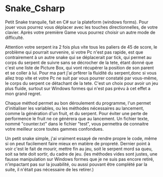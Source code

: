 ﻿# Snake_Csharp
Petit Snake tranquile, fait en C# sur la plateform (windows forms).
Pour jouer vous pourrez vous déplacer avec les touches directionnelles, de votre clavier. Après votre première Game vous pourrez choisir un autre mode de difficulté.

Attention votre serpent ira 2 fois plus vite tous les paliers de 45 de score, le problème qui pourrait survenire, si votre Pc n'est pas rapide, est que contrairement à un autre snake qui se déplacerait par tick, qui permet au corps du serpent de suivre sans se décrocher de la tete, étant donné que c'est une liste de Picture Box, qui vont récupérer la position de son parent et se coller à lui. Pour ma part j'ai prfèrer la fluidité du serpent,donc si vous allez trop vite et votre Pc ne suit par vous pourrer constaté par vous-même, le corps du serpent ce détachant de la tete. C'est un choix pour avoir un jeu plus fluide, surtout sur Windows formes qui n'est pas prévu à cet effet a mon grand regret.

Chaque méthod permet au bon déroulement du programme, l'un permet d'initialiser les variables, ou les méthodes nécessaires au lancement, comme la génération d'un fruit, et du serpent. Pour éviter une perte de performence le fruit ne ce génèrera que au lancement.
Un fichier texte, nommé "counter.txt" dans le fichier "test", vous permettra de connaitre votre meilleur score toutes gammes confondues.

Un petit snake simple, j'ai vraiment essayé de rendre propre le code, même si on peut facilement faire mieux en matière de propreté.
Dernier point à voir c'est le fait de mourir, mettre fin au jeu, soit le serpent mord sa queu, soit sa tete doit sortir, du cadre de jeu.
(les méthodes vides sont justes, une fausse manipulation sur Windows formes que je ne suis pas encore retiré, n'impactant pas sur la jouabilité, ou aussi pouvant être complété par la suite, il n'était pas nécessaire de les retirer.)
